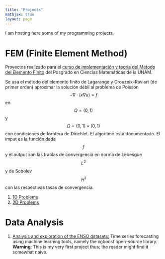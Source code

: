 ```yaml
---
title: "Projects"
mathjax: true
layout: page
---
```

 I am hosting here some of my programming projects.



# FEM (Finite Element Method)
Proyectos realizado para el [curso de implementación y teoría del Método del Elemento Finito](https://danielcq-math.github.io/cursos/mfem_2023_II/index.html)  del Posgrado en Ciencias Matemáticas de la UNAM.

Se usa el método del elemento finito de Lagarange y Crouzeix–Raviart (de primer orden) aproximar la solución débil al problema de Poisson $$-\nabla\cdot(\kappa \nabla u)=f$$ en $$\Omega=(0,1)$$ y $$\Omega=(0,1)\times(0,1)$$ con condiciones de forntera de Dirichlet. El algoritmo está documentado. El imput es la función dada $$f$$ y el output son las trablas de convergencia en norma de Lebesgue $$L^2$$ y de Sobolev $$H^1$$ con las respectivas tasas de convergencia.
1. [1D Problems](https://github.com/Ed-VanDerSar/Proyectos-de-FEM/tree/main/1D)
2. [2D Problems](https://github.com/Ed-VanDerSar/Proyectos-de-FEM/tree/main/2D)

# Data Analysis 

1. [Analysis and exploration of the ENSO datasets:](https://github.com/Ed-VanDerSar/Data--Science-Project-ENSO--Analysis) Time series forecasting using machine learning tools, namely the xgboost open-source library. __Warning__: This is my very first project thus; the reader might find it somewhat naive.
